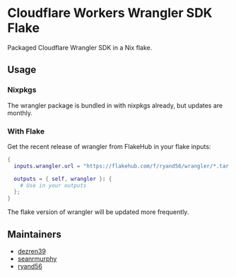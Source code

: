# Cloudflare Workers Wrangler SDK Flake
Packaged Cloudflare Wrangler SDK in a Nix flake.

## Usage

### Nixpkgs
The wrangler package is bundled in with nixpkgs already, but updates are monthly.

### With Flake
Get the recent release of wrangler from FlakeHub in your flake inputs:
```nix
{
  inputs.wrangler.url = "https://flakehub.com/f/ryand56/wrangler/*.tar.gz";

  outputs = { self, wrangler }: {
    # Use in your outputs
  };
}
```
The flake version of wrangler will be updated more frequently.

## Maintainers

- [dezren39](https://github.com/dezren39)
- [seanrmurphy](https://github.com/seanrmurphy)
- [ryand56](https://github.com/ryand56)